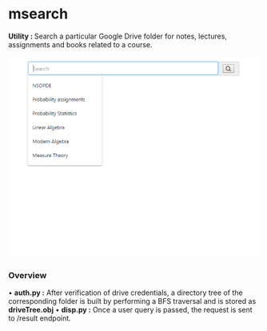 # msearch
<b>Utility : </b> Search a particular Google Drive folder for notes, lectures, assignments and books related to a course.<br><br>
![img1](https://github.com/anshu1997/msearch/blob/master/img1.gif)
<br>
### Overview
• <b>auth.py :</b> After verification of drive credentials, a directory tree of the corresponding folder is built by performing a BFS traversal and is stored as <b>driveTree.obj</b>
• <b>disp.py :</b> Once a user query is passed, the request is sent to /result endpoint.
